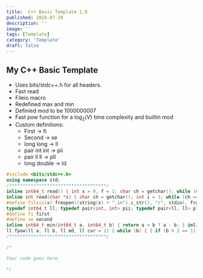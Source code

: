 ```yaml
---
title:  C++ Basic Template 1.0
published: 2024-07-20
description: ''
image: ''
tags: [Template]
category: 'Template'
draft: false 
---
```


## My C++ Basic Template

- Uses bits/stdc++.h for all headers.
- Fast read
- Fileio macro
- Redefined max and min
- Definied mod to be 1000000007
- Fast pow function for a $\log_{2}(V)$ time complexity and builtin mod
- Custom definitions:
  - First -> fi
  - Second -> se
  - long long -> ll
  - pair int int -> pii
  - pair ll ll -> pll
  - long double -> ld

```cpp
#include <bits/stdc++.h>
using namespace std;
/************************************/
inline int64_t read() { int x = 0, f = 1; char ch = getchar(); while (ch<'0'|| ch>'9') { if(ch == '-') f = -1; ch = getchar(); } while (ch >= '0' && ch <= '9') { x = x * 10 + ch - '0'; ch = getchar();} return x * f; }
inline int read(char *s) { char ch = getchar(); int i = 1; while (ch == ' ' || ch == '\n') ch = getchar(); while (ch != ' ' && ch != '\n') s[i++] = ch, ch = getchar(); s[i] = '\0'; return i - 1; }
#define fileio(x) freopen((string(x) + ".in").c_str(), "r", stdin), freopen((string(x) + ".out").c_str(), "w", stdout)
typedef int64_t ll; typedef pair<int, int> pii; typedef pair<ll, ll> pll; typedef long double ld;
#define fi first
#define se second
inline int64_t min(int64_t a, int64_t b) { return a < b ? a : b; } inline int64_t max(int64_t a, int64_t b) { return a > b ? a : b; }
ll fpow(ll a, ll b, ll md, ll cur = 1) { while (b) { { if (b % 2 == 1) cur *= a; } a *= a, b = b / 2, a %= md, cur %= md; } return cur % md; }
/************************************/

/*

Your code goes here

*/
```